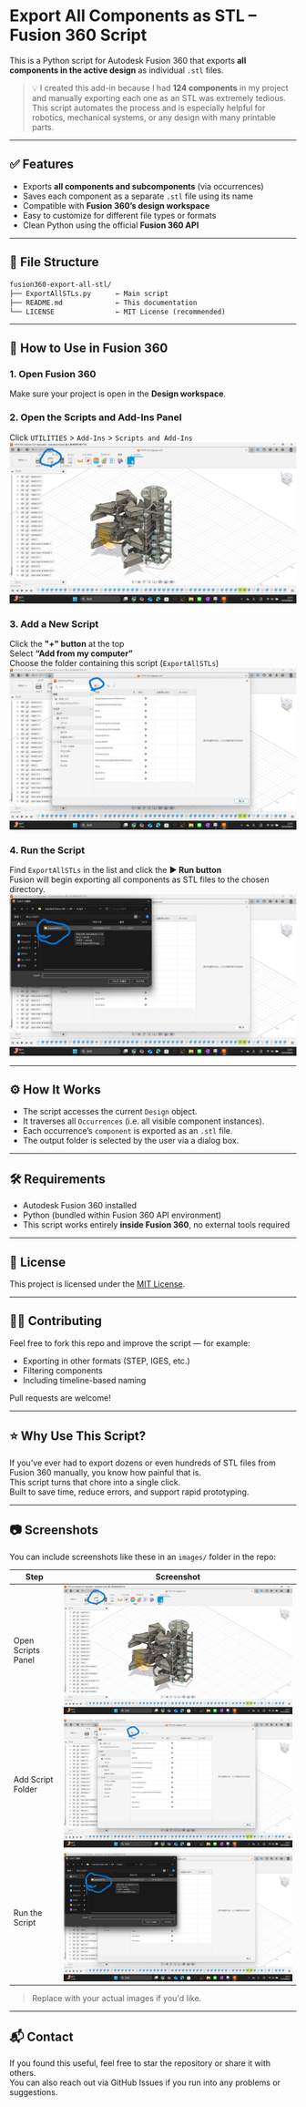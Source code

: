 # Export All Components as STL – Fusion 360 Script

This is a Python script for Autodesk Fusion 360 that exports **all components in the active design** as individual `.stl` files.

> 💡 I created this add-in because I had **124 components** in my project and manually exporting each one as an STL was extremely tedious.  
> This script automates the process and is especially helpful for robotics, mechanical systems, or any design with many printable parts.

---

## ✅ Features

- Exports **all components and subcomponents** (via occurrences)
- Saves each component as a separate `.stl` file using its name
- Compatible with **Fusion 360’s design workspace**
- Easy to customize for different file types or formats
- Clean Python using the official **Fusion 360 API**

---

## 📁 File Structure

```plaintext
fusion360-export-all-stl/
├── ExportAllSTLs.py      ← Main script
├── README.md             ← This documentation
└── LICENSE               ← MIT License (recommended)
```

---

## 🚀 How to Use in Fusion 360

### 1. Open Fusion 360

Make sure your project is open in the **Design workspace**.

### 2. Open the Scripts and Add-Ins Panel

Click `UTILITIES` > `Add-Ins` > `Scripts and Add-Ins`  
![Open Add-Ins](images/open_scripts_button.png)

### 3. Add a New Script

Click the **"+" button** at the top  
Select **“Add from my computer”**  
Choose the folder containing this script (`ExportAllSTLs`)  
![Add Script](images/add_script.png)

### 4. Run the Script

Find `ExportAllSTLs` in the list and click the **▶︎ Run button**  
Fusion will begin exporting all components as STL files to the chosen directory.  
![Run Script](images/run_export_script.png)

---

## ⚙️ How It Works

- The script accesses the current `Design` object.
- It traverses all `Occurrences` (i.e. all visible component instances).
- Each occurrence’s `component` is exported as an `.stl` file.
- The output folder is selected by the user via a dialog box.

---

## 🛠 Requirements

- Autodesk Fusion 360 installed
- Python (bundled within Fusion 360 API environment)
- This script works entirely **inside Fusion 360**, no external tools required

---

## 📄 License

This project is licensed under the [MIT License](LICENSE).

---

## 🙋‍♂️ Contributing

Feel free to fork this repo and improve the script — for example:

- Exporting in other formats (STEP, IGES, etc.)
- Filtering components
- Including timeline-based naming

Pull requests are welcome!

---

## ⭐️ Why Use This Script?

If you've ever had to export dozens or even hundreds of STL files from Fusion 360 manually, you know how painful that is.  
This script turns that chore into a single click.  
Built to save time, reduce errors, and support rapid prototyping.

---

## 📷 Screenshots

You can include screenshots like these in an `images/` folder in the repo:

| Step               | Screenshot                                               |
| ------------------ | -------------------------------------------------------- |
| Open Scripts Panel | ![open_scripts_button](images/open_scripts_button.png)   |
| Add Script Folder  | ![add_script](images/add_script.png)                     |
| Run the Script     | ![run_export_script](images/run_export_script.png)       |

> Replace with your actual images if you'd like.

---

## 📬 Contact

If you found this useful, feel free to star the repository or share it with others.  
You can also reach out via GitHub Issues if you run into any problems or suggestions.
